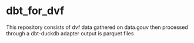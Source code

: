# dbt_for_dvf

This repository consists of dvf data gathered on data.gouv
then processed through a dbt-duckdb adapter
output is parquet files